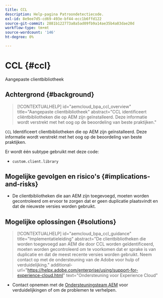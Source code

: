 ```yaml
---
title: CCL
description: Help-pagina Patroondetectiecode.
exl-id: 8e9ee7d5-cd69-493e-bf44-ecc1b6ffd122
source-git-commit: 2881b122773a8a5ad09fb9a14ae35b4a83dae20d
workflow-type: tm+mt
source-wordcount: '146'
ht-degree: 0%

---
```


# CCL {#ccl}

Aangepaste clientbibliotheek

## Achtergrond {#background}

>[!CONTEXTUALHELP]
>id="aemcloud_bpa_ccl_overview"
>title="Aangepaste clientbibliotheek"
>abstract="CCL identificeert cliëntbibliotheken die op AEM zijn geïnstalleerd. Deze informatie wordt verstrekt met het oog op de beoordeling van beste praktijken."

`CCL` Identificeert clientbibliotheken die op AEM zijn geïnstalleerd. Deze informatie wordt verstrekt met het oog op de beoordeling van beste praktijken.

Er wordt één subtype gebruikt met deze code:

* `custom.client.library`

## Mogelijke gevolgen en risico&#39;s {#implications-and-risks}

* De clientbibliotheken die aan AEM zijn toegevoegd, moeten worden gecontroleerd om ervoor te zorgen dat er geen duplicatie plaatsvindt en dat de nieuwste versies worden gebruikt.

## Mogelijke oplossingen {#solutions}

>[!CONTEXTUALHELP]
>id="aemcloud_bpa_ccl_guidance"
>title="Implementatieleiding"
>abstract="De clientbibliotheken die worden toegevoegd aan AEM die door CCL worden geïdentificeerd, moeten worden gecontroleerd om te voorkomen dat er sprake is van duplicatie en dat de meest recente versies worden gebruikt. Neem contact op met de ondersteuning van de Adobe voor hulp of verduidelijking."
>additional-url="https://helpx.adobe.com/enterprise/using/support-for-experience-cloud.html" text="Ondersteuning voor Experience Cloud"

* Contact opnemen met de [Ondersteuningsteam AEM](https://helpx.adobe.com/enterprise/using/support-for-experience-cloud.html) voor verduidelijkingen of om de problemen te verhelpen.
